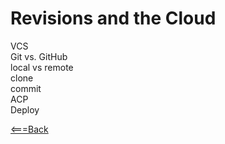 # Revisions and the Cloud

<dl>
    <dt>VCS</dt>
    <dd></dd>
    <dt>Git vs. GitHub</dt>
    <dd></dd>
    <dt>local vs remote</dt>
    <dd></dd>
    <dt>clone</dt>
    <dd></dd>
    <dt>commit</dt>
    <dd></dd>
    <dt>ACP</dt>
    <dd></dd>
    <dt>Deploy</dt>
    <dd></dd>


[<===Back](README.md)